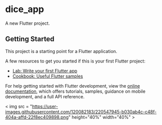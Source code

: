 # dice_app

A new Flutter project.

## Getting Started

This project is a starting point for a Flutter application.

A few resources to get you started if this is your first Flutter project:

- [Lab: Write your first Flutter app](https://docs.flutter.dev/get-started/codelab)
- [Cookbook: Useful Flutter samples](https://docs.flutter.dev/cookbook)

For help getting started with Flutter development, view the
[online documentation](https://docs.flutter.dev/), which offers tutorials,
samples, guidance on mobile development, and a full API reference.



<p>

 < img src = "https://user-images.githubusercontent.com/120082183/220547945-b030ab4c-c48f-404a-affd-22f8ec409898.png" height="40%" width="40%" >

<p/>
